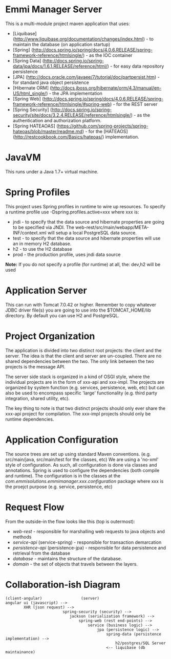 Emmi Manager Server 
=================================

This is a multi-module project maven application that uses:

* [Liquibase] (http://www.liquibase.org/documentation/changes/index.html) - to maintain the database (on application startup)
* [Spring] (http://docs.spring.io/spring/docs/4.0.6.RELEASE/spring-framework-reference/htmlsingle/) - as the IOC container
* [Spring Data] (http://docs.spring.io/spring-data/jpa/docs/1.6.1.RELEASE/reference/html/) - for easy data repository persistence
* [JPA] (http://docs.oracle.com/javaee/7/tutorial/doc/partpersist.htm) - for standard java object persistence
* [Hibernate ORM] (http://docs.jboss.org/hibernate/orm/4.3/manual/en-US/html_single/) - the JPA implementation
* [Spring Web] (http://docs.spring.io/spring/docs/4.0.6.RELEASE/spring-framework-reference/htmlsingle/#spring-web) - 
    for the REST server
* [Spring Security] (http://docs.spring.io/spring-security/site/docs/3.2.4.RELEASE/reference/htmlsingle/) - 
    as the authentication and authorization platform.
* [Spring HATEAOAS] (https://github.com/spring-projects/spring-hateoas/blob/master/readme.md) - 
    for the [HATEAOS] (http://restcookbook.com/Basics/hateoas/) implementation.

JavaVM
=================================
This runs under a Java 1.7+ virtual machine.

Spring Profiles
=================================
This project uses Spring profiles in runtime to wire up resources.
To specify a runtime profile use -Dspring.profiles.active=xxx where xxx is:

* jndi - to specify that the data source and hibernate properties are going to be specified via JNDI. The 
  web-rest/src/main/webapp/META-INF/context.xml will setup a local PostgreSQL data source.
* test - to specify that the data source and hibernate properties will use an in memory H2 database.
* h2 - to use the H2 database
* prod - the production profile, uses jndi data source

__Note:__ If you do not specify a profile (for runtime) at all, the: dev,h2 will be used

Application Server
=================================
This can run with Tomcat 7.0.42 or higher. Remember to copy whatever JDBC driver file(s) you are
going to use into the $TOMCAT_HOME/lib directory. By default you can use H2 and PostgreSQL.

Project Organization
=================================
The application is divided into two distinct root projects: the client and the server. The idea is that the
client and server are un-coupled. There are no shared dependencies between the two. The only link between
the two projects is the message API.

The server side stack is organized in a kind of OSGI style, where the individual projects are in the form of
xxx-api and xxx-impl. The projects are organized by system function (e.g. services, persistence, web, etc) but can 
also be used to encompass specific 'large' functionality (e.g. third party integration, shared utility, etc).

The key thing to note is that two distinct projects should only ever share the xxx-api project for compilation.
The xxx-impl projects should only be runtime dependencies.

Application Configuration
=================================
The source trees are set up using standard Maven conventions. (e.g. src/main/java, src/main/test for the classes, etc) 
We are using a 'no-xml' style of configuration. As such, all configuration is done via classes and annotations.
Spring is used to configure the dependencies (both compile and runtime). The configuration is in the classes at
the _com.emmisolutions.emmimanager.xxx.configuration_ package where xxx is the proejct purpose (e.g. service, persistence, etc)

Request Flow
=================================
From the outside-in the flow looks like this (top is outermost):

* _web-rest_ - responsible for marshalling web requests to java objects and methods
* _service-api_ (service-spring) - responsible for transaction demarcation
* _persistence-api_ (persistence-jpa) - responsible for data persistence and retrieval from the database
* _database_ - maintains the structure of the database.
* _domain_ - the set of objects that travels between the layers.

Collaboration-ish Diagram
=================================
    (client-angular)                 (server)
    angular ui (javascript) --> 
            XHR (json request) --> 
                             spring-security (security) --> 
                                jackson (serialization framework) --> 
                                    spring-web (rest end-points) --> 
                                        service (business logic) --> 
                                            jpa (persistence logic) --> 
                                                spring-data (persistence implementation) --> 
                                                    h2/postgres/SQL Server 
                                                <-- liquibase (db maintainance)
